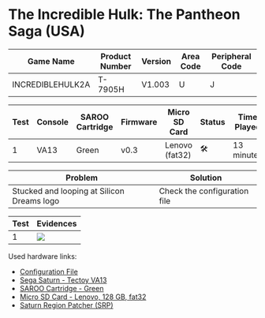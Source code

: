 # The Incredible Hulk: The Pantheon Saga (USA)

| Game Name        | Product Number | Version | Area Code | Peripheral Code |
| ---------------- | -------------- | ------- | --------- | --------------- |
| INCREDIBLEHULK2A | T-7905H        | V1.003  | U         | J               |

| Test | Console | SAROO Cartridge | Firmware | Micro SD Card  | Status              | Time Played |
| ---- | ------- | --------------- | -------- | -------------- | ------------------- | ----------- |
| 1    | VA13    | Green           | v0.3     | Lenovo (fat32) | :hammer_and_wrench: | 13 minutes  |

| Problem                                    | Solution                     |
| ------------------------------------------ | ---------------------------- |
| Stucked and looping at Silicon Dreams logo | Check the configuration file |

| Test | Evidences                                                                                        |
| ---- | ------------------------------------------------------------------------------------------------ |
| 1    | [![](https://img.youtube.com/vi/gMwX7GdTWHw/0.jpg)](https://www.youtube.com/watch?v=gMwX7GdTWHw) |

Used hardware links:

- [Configuration File](https://github.com/williamdsw/saroo-configuration-list/blob/master/Regions/Retails/USA/T-7905H/README.md)
- [Sega Saturn - Tectoy VA13](../../../../Info/Consoles/VA13/README.md)
- [SAROO Cartridge - Green](../../../../Info/Cartridges/RetroGameParadiseStore/1.32F/README.md)
- [Micro SD Card - Lenovo, 128 GB, fat32](../../../../Info/SdCards/Lenovo/128GB/fat32/README.md)
- [Saturn Region Patcher (SRP)](https://segaxtreme.net/resources/saturn-region-patcher.81/download)

